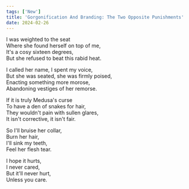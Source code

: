 ```yaml
---
tags: ['New']
title: 'Gorgonification And Branding: The Two Opposite Punishments'
date: 2024-02-26
---
```


I was weighted to the seat  
Where she found herself on top of me,  
It's a cosy sixteen degrees,  
But she refused to beat this rabid heat.

I called her name, I spent my voice,  
But she was seated, she was firmly poised,  
Enacting something more morose,  
Abandoning vestiges of her remorse.

If it is truly Medusa's curse  
To have a den of snakes for hair,  
They wouldn't pain with sullen glares,  
It isn't corrective, it isn't fair.

So I'll bruise her collar,  
Burn her hair,  
I'll sink my teeth,  
Feel her flesh tear.

I hope it hurts,  
I never cared,  
But it'll never hurt,  
Unless you care.  
